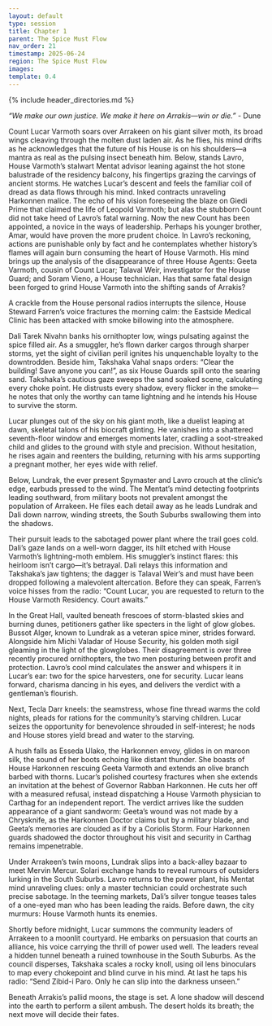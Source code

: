 ```yaml
---
layout: default
type: session
title: Chapter 1
parent: The Spice Must Flow
nav_order: 21
timestamp: 2025-06-24
region: The Spice Must Flow
images: 
template: 0.4
---
```

{% include header_directories.md %}  

*“We make our own justice. We make it here on Arrakis—win or die.”* - Dune

Count Lucar Varmoth soars over Arrakeen on his giant silver moth, its broad wings cleaving through the molten dust laden air. As he flies, his mind drifts as he acknowledges that the future of his House is on his shoulders—a mantra as real as the pulsing insect beneath him. Below, stands Lavro, House Varmoth’s stalwart Mentat advisor leaning against the hot stone balustrade of the residency balcony, his fingertips grazing the carvings of ancient storms. He watches Lucar’s descent and feels the familiar coil of dread as data flows through his mind. Inked contracts unraveling Harkonnen malice. The echo of his vision foreseeing the blaze on Giedi Prime that claimed the life of Leopold Varmoth; but alas the stubborn Count did not take heed of Lavro’s fatal warning. Now the new Count has been appointed, a novice in the ways of leadership. Perhaps his younger brother, Amar, would have proven the more prudent choice. In Lavro’s reckoning, actions are punishable only by fact and he contemplates whether history’s flames will again burn consuming the heart of House Varmoth. His mind brings up the analysis of the disappearance of three House Agents: Geeta Varmoth, cousin of Count Lucar; Talaval Weir, investigator for the House Guard; and Soram Vieno, a House technician. Has that same fatal design been forged to grind House Varmoth into the shifting sands of Arrakis?  

A crackle from the House personal radios interrupts the silence, House Steward Farren’s voice fractures the morning calm: the Eastside Medical Clinic has been attacked with smoke billowing into the atmosphere.  

Dali Tarek Nivahn banks his ornithopter low, wings pulsating against the spice filled air. As a smuggler, he’s flown darker cargos through sharper storms, yet the sight of civilian peril ignites his unquenchable loyalty to the downtrodden. Beside him, Takshaka Vahal snaps orders: “Clear the building! Save anyone you can!”, as six House Guards spill onto the searing sand. Takshaka’s cautious gaze sweeps the sand soaked scene, calculating every choke point. He distrusts every shadow, every flicker in the smoke—he notes that only the worthy can tame lightning and he intends his House to survive the storm.  

Lucar plunges out of the sky on his giant moth, like a duelist leaping at dawn, skeletal talons of his biocraft glinting. He vanishes into a shattered seventh-floor window and emerges moments later, cradling a soot-streaked child and glides to the ground with style and precision. Without hesitation, he rises again and reenters the building, returning with his arms supporting a pregnant mother, her eyes wide with relief. 

Below, Lundrak, the ever present Spymaster and Lavro crouch at the clinic’s edge, earbuds pressed to the wind. The Mentat’s mind detecting footprints leading southward, from military boots not prevalent amongst the population of Arrakeen. He files each detail away as he leads Lundrak and Dali down narrow, winding streets, the South Suburbs swallowing them into the shadows.  

Their pursuit leads to the sabotaged power plant where the trail goes cold. Dali’s gaze lands on a well-worn dagger, its hilt etched with House Varmoth’s lightning-moth emblem. His smuggler’s instinct flares: this heirloom isn’t cargo—it’s betrayal. Dali relays this information and Takshaka’s jaw tightens; the dagger is Talaval Weir’s and must have been dropped following a malevolent altercation. Before they can speak, Farren’s voice hisses from the radio: “Count Lucar, you are requested to return to the House Varmoth Residency. Court awaits.”  

In the Great Hall, vaulted beneath frescoes of storm-blasted skies and burning dunes, petitioners gather like specters in the light of glow globes. Bussot Alger, known to Lundrak as a veteran spice miner, strides forward. Alongside him Michi Valadar of House Security, his golden moth sigil gleaming in the light of the glowglobes. Their disagreement is over three recently procured ornithopters, the two men posturing between profit and protection. Lavro’s cool mind calculates the answer and whispers it in Lucar’s ear: two for the spice harvesters, one for security. Lucar leans forward, charisma dancing in his eyes, and delivers the verdict with a gentleman’s flourish.  

Next, Tecla Darr kneels: the seamstress, whose fine thread warms the cold nights, pleads for rations for the community’s starving children. Lucar seizes the opportunity for benevolence shrouded in self-interest; he nods and House stores yield bread and water to the starving.  

A hush falls as Esseda Ulako, the Harkonnen envoy, glides in on maroon silk, the sound of her boots echoing like distant thunder. She boasts of House Harkonnen rescuing Geeta Varmoth and extends an olive branch barbed with thorns. Lucar’s polished courtesy fractures when she extends an invitation at the behest of Governor Rabban Harkonnen. He cuts her off with a measured refusal, instead dispatching a House Varmoth physician to Carthag for an independent report. The verdict arrives like the sudden appearance of a giant sandworm: Geeta’s wound was not made by a Chrysknife, as the Harkonnen Doctor claims but by a military blade, and Geeta’s memories are clouded as if by a Coriolis Storm. Four Harkonnen guards shadowed the doctor throughout his visit and security in Carthag remains impenetrable.  

Under Arrakeen’s twin moons, Lundrak slips into a back-alley bazaar to meet Mervin Mercur. Solari exchange hands to reveal rumours of outsiders lurking in the South Suburbs. Lavro returns to the power plant, his Mentat mind unraveling clues: only a master technician could orchestrate such precise sabotage. In the teeming markets, Dali’s silver tongue teases tales of a one-eyed man who has been leading the raids. Before dawn, the city murmurs: House Varmoth hunts its enemies.  

Shortly before midnight, Lucar summons the community leaders of Arrakeen to a moonlit courtyard. He embarks on persuasion that courts an alliance, his voice carrying the thrill of power used well. The leaders reveal a hidden tunnel beneath a ruined townhouse in the South Suburbs. As the council disperses, Takshaka scales a rocky knoll, using oil lens binoculars to map every chokepoint and blind curve in his mind. At last he taps his radio: “Send Zibid-i Paro. Only he can slip into the darkness unseen.”  

Beneath Arrakis’s pallid moons, the stage is set. A lone shadow will descend into the earth to perform a silent ambush. The desert holds its breath; the next move will decide their fates.  
